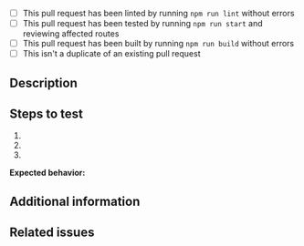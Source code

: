 * [ ] This pull request has been linted by running `npm run lint` without errors
* [ ] This pull request has been tested by running `npm run start` and reviewing affected routes
* [ ] This pull request has been built by running `npm run build` without errors
* [ ] This isn't a duplicate of an existing pull request

## Description

<!-- A description of the pull request -->

## Steps to test

1. <!-- First step -->
2. <!-- Second step -->
3. <!-- and so on... -->

**Expected behavior:** <!-- What should happen -->

## Additional information

<!-- Please provide any additional information that can help us review your contribution. -->

## Related issues

<!-- If this pull request resolves an issue, please indicate the issue number here, e.g. 'Resolves #42' -->
